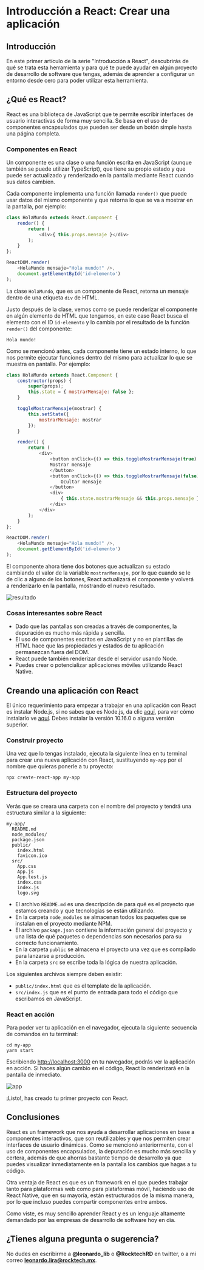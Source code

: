 # Introducción a React: Crear una aplicación

## Introducción

En este primer artículo de la serie "Introducción a React", descubrirás de qué se trata
esta herramienta y para qué te puede ayudar en algún proyecto de desarrollo de software 
que tengas, además de aprender a configurar un entorno desde cero para poder utilizar 
esta herramienta.

## ¿Qué es React? 

React es una biblioteca de JavaScript que te permite escribir interfaces de usuario
interactivas de forma muy sencilla. Se basa en el uso de componentes encapsulados que 
pueden ser desde un botón simple hasta una página completa.

### Componentes en React

Un componente es una clase o una función escrita en JavaScript (aunque también se 
puede utilizar TypeScript), que tiene su propio estado y que puede ser actualizado y 
renderizado en la pantalla mediante React cuando sus datos cambien.

Cada componente implementa una función llamada `render()` que puede usar datos
del mismo componente y que retorna lo que se va a mostrar en la pantalla, por ejemplo:

```javascript
class HolaMundo extends React.Component {
    render() {
        return (
            <div>{ this.props.mensaje }</div>
        );
    }
};

ReactDOM.render(
    <HolaMundo mensaje="Hola mundo!" />,
    document.getElementById('id-elemento')
);
```

La clase `HolaMundo`, que es un componente de React, retorna un mensaje dentro de 
una etiqueta `div` de HTML. 

Justo después de la clase, vemos como se puede 
renderizar el componente en algún elemento de HTML que tengamos, en este caso React 
busca el elemento con el ID `id-elemento` y lo cambia por el resultado de la 
función `render()` del componente:

```
Hola mundo!
```

Como se mencionó antes, cada componente tiene un estado interno, lo que nos permite 
ejecutar funciones dentro del mismo para actualizar lo que se muestra en pantalla. 
Por ejemplo:

```javascript
class HolaMundo extends React.Component {
    constructor(props) {
        super(props);
        this.state = { mostrarMensaje: false };
    }

    toggleMostrarMensaje(mostrar) {
        this.setState({
            mostrarMensaje: mostrar
        });
    }    

    render() {
        return (
            <div>
                <button onClick={() => this.toggleMostrarMensaje(true) }>
                Mostrar mensaje
                </button>
                <button onClick={() => this.toggleMostrarMensaje(false) }>
                    Ocultar mensaje
                </button>
                <div>
                    { this.state.mostrarMensaje && this.props.mensaje }
                </div>
            </div>
        );
    }
};

ReactDOM.render(
    <HolaMundo mensaje="Hola mundo!" />,
    document.getElementById('id-elemento')
);
```

El componente ahora tiene dos botones que actualizan su estado cambiando el valor de la 
variable `mostrarMensaje`, por lo que cuando se le de clic a alguno de los botones,
React actualizará el componente y volverá a renderizarlo en la pantalla, mostrando el 
nuevo resultado.

![resultado](https://media.giphy.com/media/YMv2WragpaRFTiq2Uq/giphy.gif "Resultado")

### Cosas interesantes sobre React

* Dado que las pantallas son creadas a través de componentes, la depuración es mucho más
rápida y sencilla.
* El uso de componentes escritos en JavaScript y no en plantillas de HTML hace que 
las propiedades y estados de tu aplicación permanezcan fuera del DOM.
* React puede también renderizar desde el servidor usando Node.
* Puedes crear o potencializar aplicaciones móviles utilizando React Native.

## Creando una aplicación con React

El único requerimiento para empezar a trabajar en una aplicación con React es instalar 
Node.js, si no sabes que es Node.js, da clic [aquí](https://nodejs.org/en/about/), para 
ver cómo instalarlo ve [aquí](https://nodejs.org/en/). Debes instalar la versión 10.16.0 o 
alguna versión superior.

### Construir proyecto

Una vez que lo tengas instalado, ejecuta la siguiente línea en tu terminal para crear una 
nueva aplicación con React, sustituyendo `my-app` por el nombre que quieras ponerle
a tu proyecto:

```
npx create-react-app my-app
```

### Estructura del proyecto

Verás que se creara una carpeta con el nombre del proyecto y tendrá una estructura 
similar a la siguiente:

```
my-app/
  README.md
  node_modules/
  package.json
  public/
    index.html
    favicon.ico
  src/
    App.css
    App.js
    App.test.js
    index.css
    index.js
    logo.svg
```

* El archivo `README.md` es una descripción de para qué es el proyecto que estamos
creando y que tecnologías se están utilizando.
* En la carpeta `node_modules` se almacenan todos los paquetes que se instalan en 
el proyecto mediante NPM.
* El archivo `package.json` contiene la información general del proyecto y una lista
de qué paquetes o dependencias son necesarios para su correcto funcionamiento.
* En la carpeta `public` se almacena el proyecto una vez que es compilado para 
lanzarse a producción.
* En la carpeta `src` se escribe toda la lógica de nuestra aplicación.

Los siguientes archivos siempre deben existir:

* `public/index.html` que es el template de la aplicación.
* `src/index.js` que es el punto de entrada para todo el código que escribamos en JavaScript.

### React en acción

Para poder ver tu aplicación en el navegador, ejecuta la siguiente secuencia de comandos en tu terminal:

```
cd my-app
yarn start
```

Escribiendo [http://localhost:3000](http://localhost:3000) en tu navegador, podrás ver
la aplicación en acción. Si haces algún cambio en el código, React lo renderizará en la 
pantalla de inmediato.

![app](https://media.giphy.com/media/KfNisx1amBSOXTcz3g/giphy.gif "app")

¡Listo!, has creado tu primer proyecto con React.

## Conclusiones

React es un framework que nos ayuda a desarrollar aplicaciones en base a componentes interactivos, 
que son reutilizables y que nos permiten crear interfaces de usuario dinámicas. Como se mencionó
anteriormente, con el uso de componentes encapsulados, la depuración es mucho más sencilla y certera, 
además de que ahorras bastante tiempo de desarrollo ya que puedes visualizar inmediatamente en la pantalla 
los cambios que hagas a tu código.

Otra ventaja de React es que es un framework en el que puedes trabajar tanto para plataformas
web como para plataformas móvil, haciendo uso de React Native, que en su mayoría, están estructurados
de la misma manera, por lo que incluso puedes compartir componentes entre ambos.

Como viste, es muy sencillo aprender React y es un lenguaje altamente demandado por las 
empresas de desarrollo de software hoy en día.


## ¿Tienes alguna pregunta o sugerencia?

No dudes en escribirme a **@leonardo_lib** o **@RocktechRD** en twitter, o a mi correo **leonardo.lira@rocktech.mx**.

